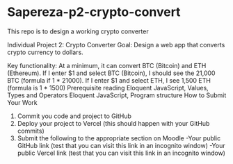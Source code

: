 # Sapereza-p2-crypto-convert
This repo is to design a working crypto converter

Individual Project 2: Crypto Converter
Goal:
  Design a web app that converts crypto currency to dollars.


Key functionality:
  At a minimum, it can convert BTC (Bitcoin) and ETH (Ethereum).
If I enter $1 and select BTC (Bitcoin), I should see the 21,000 BTC (formula if 1 * 21000).
If I enter $1 and select ETH, I see 1,500 ETH (formula is 1 * 1500)
Prerequisite reading
  Eloquent JavaScript, Values, Types and Operators
  Eloquent JavaScript, Program structure
How to Submit Your Work
  1. Commit you code and project to GitHub
  2. Deploy your project to Vercel (this should happen with  your GitHub commits)
  3. Submit the following to the appropriate section on Moodle
    -Your public GitHub link (test that you can visit this link in an incognito window)
    -Your public Vercel link (test that you can visit this link in an incognito window)
